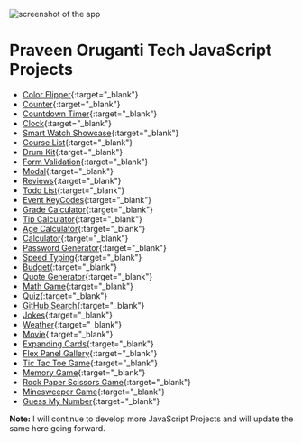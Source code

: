 ![screenshot of the app](https://raw.githubusercontent.com/praveenorugantitech/praveenorugantitech-express-js/master/tech.PNG)


# Praveen Oruganti Tech JavaScript Projects

- [Color Flipper](https://praveenorugantitech.github.io/praveenorugantitech-javascript/0_Projects/praveenorugantitech-color-flipper){:target="_blank"}
- [Counter](https://praveenorugantitech.github.io/praveenorugantitech-javascript/0_Projects/praveenorugantitech-counter){:target="_blank"}
- [Countdown Timer](https://praveenorugantitech.github.io/praveenorugantitech-javascript/0_Projects/praveenorugantitech-countdown-timer){:target="_blank"}
- [Clock](https://praveenorugantitech.github.io/praveenorugantitech-javascript/0_Projects/praveenorugantitech-clock){:target="_blank"}
- [Smart Watch Showcase](https://praveenorugantitech.github.io/praveenorugantitech-javascript/0_Projects/praveenorugantitech-smartwatch-showcase){:target="_blank"}
- [Course List](https://praveenorugantitech.github.io/praveenorugantitech-javascript/0_Projects/praveenorugantitech-courses){:target="_blank"}
- [Drum Kit](https://praveenorugantitech.github.io/praveenorugantitech-javascript/0_Projects/praveenorugantitech-drum-kit){:target="_blank"}
- [Form Validation](https://praveenorugantitech.github.io/praveenorugantitech-javascript/0_Projects/praveenorugantitech-form-validation){:target="_blank"}
- [Modal](https://praveenorugantitech.github.io/praveenorugantitech-javascript/0_Projects/praveenorugantitech-modal){:target="_blank"}
- [Reviews](https://praveenorugantitech.github.io/praveenorugantitech-javascript/0_Projects/praveenorugantitech-reviews){:target="_blank"}
- [Todo List](https://praveenorugantitech.github.io/praveenorugantitech-javascript/0_Projects/praveenorugantitech-todo-list){:target="_blank"}
- [Event KeyCodes](https://praveenorugantitech.github.io/praveenorugantitech-javascript/0_Projects/praveenorugantitech-event-keycodes){:target="_blank"}
- [Grade Calculator](https://praveenorugantitech.github.io/praveenorugantitech-javascript/0_Projects/praveenorugantitech-grade-calculator){:target="_blank"}
- [Tip Calculator](https://praveenorugantitech.github.io/praveenorugantitech-javascript/0_Projects/praveenorugantitech-tip-calculator){:target="_blank"}
- [Age Calculator](https://praveenorugantitech.github.io/praveenorugantitech-javascript/0_Projects/praveenorugantitech-age-calculator){:target="_blank"}
- [Calculator](https://praveenorugantitech.github.io/praveenorugantitech-javascript/0_Projects/praveenorugantitech-calculator){:target="_blank"}
- [Password Generator](https://praveenorugantitech.github.io/praveenorugantitech-javascript/0_Projects/praveenorugantitech-password-generator){:target="_blank"}
- [Speed Typing](https://praveenorugantitech.github.io/praveenorugantitech-javascript/0_Projects/praveenorugantitech-speed-typing){:target="_blank"}
- [Budget](https://praveenorugantitech.github.io/praveenorugantitech-javascript/0_Projects/praveenorugantitech-budget){:target="_blank"}
- [Quote Generator](https://praveenorugantitech.github.io/praveenorugantitech-javascript/0_Projects/praveenorugantitech-quote-generator){:target="_blank"}
- [Math Game](https://praveenorugantitech.github.io/praveenorugantitech-javascript/0_Projects/praveenorugantitech-math-game){:target="_blank"}
- [Quiz](https://praveenorugantitech.github.io/praveenorugantitech-javascript/0_Projects/praveenorugantitech-quiz){:target="_blank"}
- [GitHub Search](https://praveenorugantitech.github.io/praveenorugantitech-javascript/0_Projects/praveenorugantitech-github-search){:target="_blank"}
- [Jokes](https://praveenorugantitech.github.io/praveenorugantitech-javascript/0_Projects/praveenorugantitech-jokes){:target="_blank"}
- [Weather](https://praveenorugantitech.github.io/praveenorugantitech-javascript/0_Projects/praveenorugantitech-weather){:target="_blank"}
- [Movie](https://praveenorugantitech.github.io/praveenorugantitech-javascript/0_Projects/praveenorugantitech-movie){:target="_blank"}
- [Expanding Cards](https://praveenorugantitech.github.io/praveenorugantitech-javascript/0_Projects/praveenorugantitech-expanding-cards){:target="_blank"}
- [Flex Panel Gallery](https://praveenorugantitech.github.io/praveenorugantitech-javascript/0_Projects/praveenorugantitech-flex-panel-gallery){:target="_blank"}
- [Tic Tac Toe Game](https://praveenorugantitech.github.io/praveenorugantitech-javascript/0_Projects/praveenorugantitech-tic-tac-toe){:target="_blank"}
- [Memory Game](https://praveenorugantitech.github.io/praveenorugantitech-javascript/0_Projects/praveenorugantitech-memory){:target="_blank"}
- [Rock Paper Scissors Game](https://praveenorugantitech.github.io/praveenorugantitech-javascript/0_Projects/praveenorugantitech-rock-paper-scissors){:target="_blank"}
- [Minesweeper Game](https://praveenorugantitech.github.io/praveenorugantitech-javascript/0_Projects/praveenorugantitech-minesweeper){:target="_blank"}
- [Guess My Number](https://praveenorugantitech.github.io/praveenorugantitech-javascript/0_Projects/praveenorugantitech-guess-my-number){:target="_blank"}

**Note:** I will continue to develop more JavaScript Projects and will update the same here going forward.






